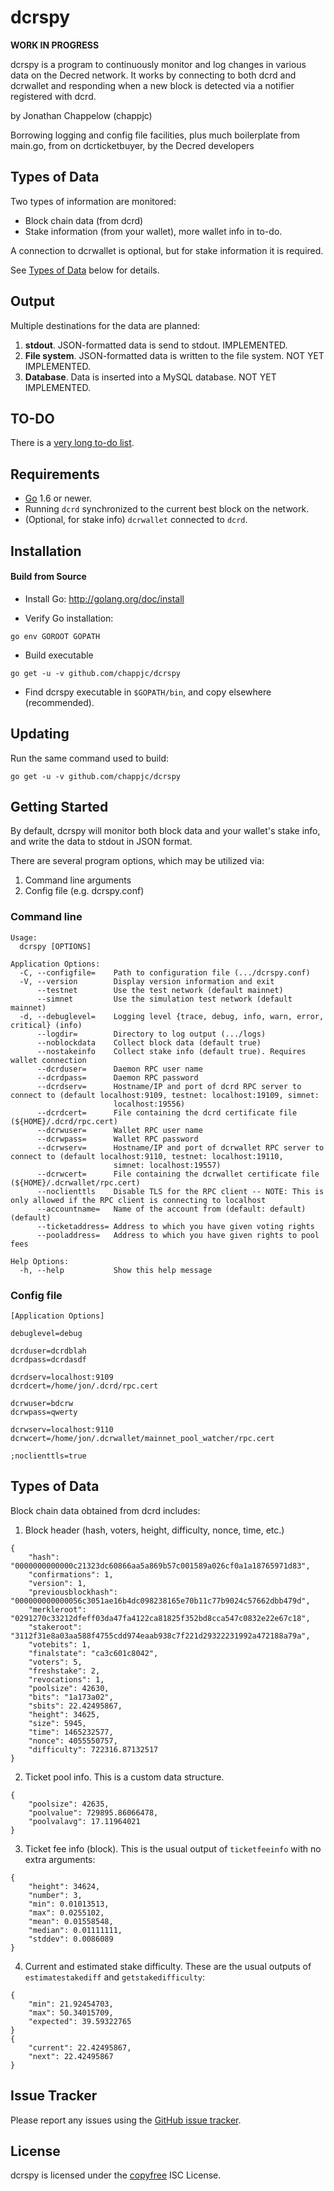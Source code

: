 dcrspy
====

**WORK IN PROGRESS**

dcrspy is a program to continuously monitor and log changes in various data
on the Decred network.  It works by connecting to both dcrd and dcrwallet
and responding when a new block is detected via a notifier registered with
dcrd.

by Jonathan Chappelow (chappjc)

Borrowing logging and config file facilities, plus much boilerplate from
main.go, from on dcrticketbuyer, by the Decred developers

## Types of Data

Two types of information are monitored:

* Block chain data (from dcrd)
* Stake information (from your wallet), more wallet info in to-do.

A connection to dcrwallet is optional, but for stake information it is required.

See [Types of Data](#types-of-data) below for details.


## Output

Multiple destinations for the data are planned:

1. **stdout**.  JSON-formatted data is send to stdout. IMPLEMENTED.
2. **File system**.  JSON-formatted data is written to the file system.
   NOT YET IMPLEMENTED.
3. **Database**. Data is inserted into a MySQL database.  NOT YET IMPLEMENTED.

## TO-DO

There is a [very long to-do list](https://drive.google.com/open?id=1Z057i7tGfnATWu0w7loetIkGElteNnlx2bJSxPvVOqE).

## Requirements

- [Go](http://golang.org) 1.6 or newer.
- Running `dcrd` synchronized to the current best block on the network.
- (Optional, for stake info) `dcrwallet` connected to `dcrd`.

## Installation

#### Build from Source

- Install Go:
  http://golang.org/doc/install

- Verify Go installation:

`go env GOROOT GOPATH`

- Build executable

`go get -u -v github.com/chappjc/dcrspy`

- Find dcrspy executable in `$GOPATH/bin`, and copy elsewhere (recommended).

## Updating

Run the same command used to build:

`go get -u -v github.com/chappjc/dcrspy`

## Getting Started

By default, dcrspy will monitor both block data and your wallet's stake info, 
and write the data to stdout in JSON format.

There are several program options, which may be utilized via:

1. Command line arguments
2. Config file (e.g. dcrspy.conf)

### Command line

```
Usage:
  dcrspy [OPTIONS]

Application Options:
  -C, --configfile=    Path to configuration file (.../dcrspy.conf)
  -V, --version        Display version information and exit
      --testnet        Use the test network (default mainnet)
      --simnet         Use the simulation test network (default mainnet)
  -d, --debuglevel=    Logging level {trace, debug, info, warn, error, critical} (info)
      --logdir=        Directory to log output (.../logs)
      --noblockdata    Collect block data (default true)
      --nostakeinfo    Collect stake info (default true). Requires wallet connection
      --dcrduser=      Daemon RPC user name
      --dcrdpass=      Daemon RPC password
      --dcrdserv=      Hostname/IP and port of dcrd RPC server to connect to (default localhost:9109, testnet: localhost:19109, simnet:
                       localhost:19556)
      --dcrdcert=      File containing the dcrd certificate file (${HOME}/.dcrd/rpc.cert)
      --dcrwuser=      Wallet RPC user name
      --dcrwpass=      Wallet RPC password
      --dcrwserv=      Hostname/IP and port of dcrwallet RPC server to connect to (default localhost:9110, testnet: localhost:19110,
                       simnet: localhost:19557)
      --dcrwcert=      File containing the dcrwallet certificate file (${HOME}/.dcrwallet/rpc.cert)
      --noclienttls    Disable TLS for the RPC client -- NOTE: This is only allowed if the RPC client is connecting to localhost
      --accountname=   Name of the account from (default: default) (default)
      --ticketaddress= Address to which you have given voting rights
      --pooladdress=   Address to which you have given rights to pool fees

Help Options:
  -h, --help           Show this help message
 ```

### Config file

```
[Application Options]

debuglevel=debug

dcrduser=dcrdblah
dcrdpass=dcrdasdf

dcrdserv=localhost:9109
dcrdcert=/home/jon/.dcrd/rpc.cert

dcrwuser=bdcrw
dcrwpass=qwerty

dcrwserv=localhost:9110
dcrwcert=/home/jon/.dcrwallet/mainnet_pool_watcher/rpc.cert

;noclienttls=true
```

## Types of Data

Block chain data obtained from dcrd includes:

1. Block header (hash, voters, height, difficulty, nonce, time, etc.)

```
{
    "hash": "0000000000000c21323dc60866aa5a869b57c001589a026cf0a1a18765971d83",
    "confirmations": 1,
    "version": 1,
    "previousblockhash": "000000000000056c3051ae16b4dc098238165e70b11c77b9024c57662dbb479d",
    "merkleroot": "0291270c33212dfeff03da47fa4122ca81825f352bd8cca547c0832e22e67c18",
    "stakeroot": "3112f31e8a03aa588f4755cdd974eaab938c7f221d29322231992a472188a79a",
    "votebits": 1,
    "finalstate": "ca3c601c8042",
    "voters": 5,
    "freshstake": 2,
    "revocations": 1,
    "poolsize": 42630,
    "bits": "1a173a02",
    "sbits": 22.42495867,
    "height": 34625,
    "size": 5945,
    "time": 1465232577,
    "nonce": 4055550757,
    "difficulty": 722316.87132517
}
```

2. Ticket pool info.  This is a custom data structure.

```
{
    "poolsize": 42635,
    "poolvalue": 729895.86066478,
    "poolvalavg": 17.11964021
}
```

3. Ticket fee info (block).  This is the usual output of `ticketfeeinfo` with
no extra arguments:

```
{
    "height": 34624,
    "number": 3,
    "min": 0.01013513,
    "max": 0.0255102,
    "mean": 0.01558548,
    "median": 0.01111111,
    "stddev": 0.0086089
}
```

4. Current and estimated stake difficulty.  These are the usual outputs of 
`estimatestakediff` and `getstakedifficulty`:

```
{
    "min": 21.92454703,
    "max": 50.34015709,
    "expected": 39.59322765
}
{
    "current": 22.42495867,
    "next": 22.42495867
}
```

## Issue Tracker

Please report any issues using the [GitHub issue tracker](https://github.com/chappjc/dcrspy/issues).

## License

dcrspy is licensed under the [copyfree](http://copyfree.org) ISC License.
